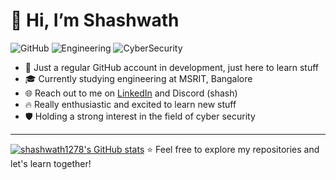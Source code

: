 # 👋 Hi, I’m Shashwath

![GitHub](https://img.shields.io/badge/GitHub-Learning-informational)
![Engineering](https://img.shields.io/badge/Engineering-MSRIT-blue)
![CyberSecurity](https://img.shields.io/badge/Interest-CyberSecurity-yellowgreen)

- 🚀 Just a regular GitHub account in development, just here to learn stuff
- 🎓 Currently studying engineering at MSRIT, Bangalore
- 🌐 Reach out to me on [LinkedIn](https://www.linkedin.com/in/shashwath-prabhu-1b144827a/) and Discord (shash)
- 🔥 Really enthusiastic and excited to learn new stuff
- 🛡️ Holding a strong interest in the field of cyber security

---
[![shashwath1278's GitHub stats](https://github-readme-stats.vercel.app/api?username=shashwath1278)](https://github.com/shashwath1278/github-readme-stats)
⭐️ Feel free to explore my repositories and let's learn together!


